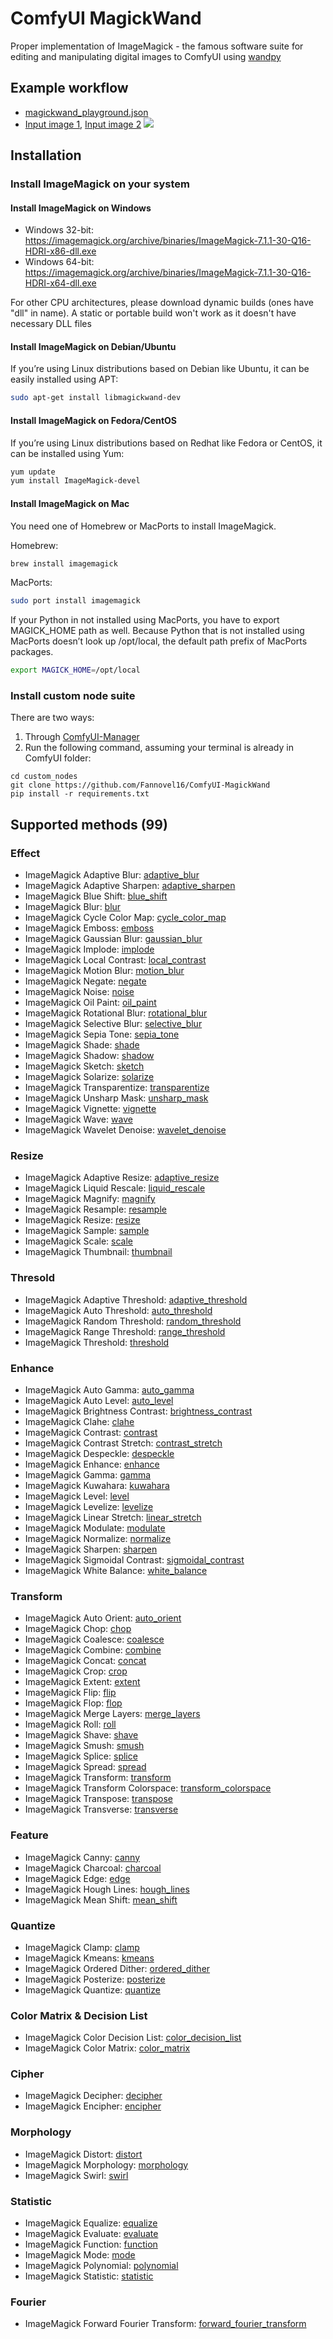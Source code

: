 # ComfyUI MagickWand
Proper implementation of ImageMagick - the famous software suite for editing and manipulating digital images to ComfyUI using [wandpy](https://github.com/emcconville/wand)
## Example workflow
* [magickwand_playground.json](./magickwand_playground.json)
* [Input image 1](./000002.jpg), [Input image 2](./015316.jpg)
![](./example_image.png)
## Installation
### Install ImageMagick on your system
#### Install ImageMagick on Windows
* Windows 32-bit: https://imagemagick.org/archive/binaries/ImageMagick-7.1.1-30-Q16-HDRI-x86-dll.exe
* Windows 64-bit: https://imagemagick.org/archive/binaries/ImageMagick-7.1.1-30-Q16-HDRI-x64-dll.exe

For other CPU architectures, please download dynamic builds (ones have "dll" in name). A static or portable build won't work as it doesn't have necessary DLL files
#### Install ImageMagick on Debian/Ubuntu
If you’re using Linux distributions based on Debian like Ubuntu, it can be easily installed using APT:
```sh
sudo apt-get install libmagickwand-dev
```
#### Install ImageMagick on Fedora/CentOS
If you’re using Linux distributions based on Redhat like Fedora or CentOS, it can be installed using Yum:
```sh
yum update
yum install ImageMagick-devel
```
#### Install ImageMagick on Mac
You need one of Homebrew or MacPorts to install ImageMagick.

Homebrew:
```sh
brew install imagemagick
```
MacPorts:
```sh
sudo port install imagemagick
```
If your Python in not installed using MacPorts, you have to export MAGICK_HOME path as well. Because Python that is not installed using MacPorts doesn’t look up /opt/local, the default path prefix of MacPorts packages.
```sh
export MAGICK_HOME=/opt/local
```
### Install custom node suite
There are two ways:
1. Through [ComfyUI-Manager](https://github.com/ltdrdata/ComfyUI-Manager)
2. Run the following command, assuming your terminal is already in ComfyUI folder:
```
cd custom_nodes
git clone https://github.com/Fannovel16/ComfyUI-MagickWand
pip install -r requirements.txt
```
## Supported methods (99)
### Effect
* ImageMagick Adaptive Blur: [adaptive_blur](https://docs.wand-py.org/en/0.6.12/wand/image.html#wand.image.BaseImage.adaptive_blur)
* ImageMagick Adaptive Sharpen: [adaptive_sharpen](https://docs.wand-py.org/en/0.6.12/wand/image.html#wand.image.BaseImage.adaptive_sharpen)
* ImageMagick Blue Shift: [blue_shift](https://docs.wand-py.org/en/0.6.12/wand/image.html#wand.image.BaseImage.blue_shift)
* ImageMagick Blur: [blur](https://docs.wand-py.org/en/0.6.12/wand/image.html#wand.image.BaseImage.blur)
* ImageMagick Cycle Color Map: [cycle_color_map](https://docs.wand-py.org/en/0.6.12/wand/image.html#wand.image.BaseImage.cycle_color_map)
* ImageMagick Emboss: [emboss](https://docs.wand-py.org/en/0.6.12/wand/image.html#wand.image.BaseImage.emboss)
* ImageMagick Gaussian Blur: [gaussian_blur](https://docs.wand-py.org/en/0.6.12/wand/image.html#wand.image.BaseImage.gaussian_blur)
* ImageMagick Implode: [implode](https://docs.wand-py.org/en/0.6.12/wand/image.html#wand.image.BaseImage.implode)
* ImageMagick Local Contrast: [local_contrast](https://docs.wand-py.org/en/0.6.12/wand/image.html#wand.image.BaseImage.local_contrast)
* ImageMagick Motion Blur: [motion_blur](https://docs.wand-py.org/en/0.6.12/wand/image.html#wand.image.BaseImage.motion_blur)
* ImageMagick Negate: [negate](https://docs.wand-py.org/en/0.6.12/wand/image.html#wand.image.BaseImage.negate)
* ImageMagick Noise: [noise](https://docs.wand-py.org/en/0.6.12/wand/image.html#wand.image.BaseImage.noise)
* ImageMagick Oil Paint: [oil_paint](https://docs.wand-py.org/en/0.6.12/wand/image.html#wand.image.BaseImage.oil_paint)
* ImageMagick Rotational Blur: [rotational_blur](https://docs.wand-py.org/en/0.6.12/wand/image.html#wand.image.BaseImage.rotational_blur)
* ImageMagick Selective Blur: [selective_blur](https://docs.wand-py.org/en/0.6.12/wand/image.html#wand.image.BaseImage.selective_blur)
* ImageMagick Sepia Tone: [sepia_tone](https://docs.wand-py.org/en/0.6.12/wand/image.html#wand.image.BaseImage.sepia_tone)
* ImageMagick Shade: [shade](https://docs.wand-py.org/en/0.6.12/wand/image.html#wand.image.BaseImage.shade)
* ImageMagick Shadow: [shadow](https://docs.wand-py.org/en/0.6.12/wand/image.html#wand.image.BaseImage.shadow)
* ImageMagick Sketch: [sketch](https://docs.wand-py.org/en/0.6.12/wand/image.html#wand.image.BaseImage.sketch)
* ImageMagick Solarize: [solarize](https://docs.wand-py.org/en/0.6.12/wand/image.html#wand.image.BaseImage.solarize)
* ImageMagick Transparentize: [transparentize](https://docs.wand-py.org/en/0.6.12/wand/image.html#wand.image.BaseImage.transparentize)
* ImageMagick Unsharp Mask: [unsharp_mask](https://docs.wand-py.org/en/0.6.12/wand/image.html#wand.image.BaseImage.unsharp_mask)
* ImageMagick Vignette: [vignette](https://docs.wand-py.org/en/0.6.12/wand/image.html#wand.image.BaseImage.vignette)
* ImageMagick Wave: [wave](https://docs.wand-py.org/en/0.6.12/wand/image.html#wand.image.BaseImage.wave)
* ImageMagick Wavelet Denoise: [wavelet_denoise](https://docs.wand-py.org/en/0.6.12/wand/image.html#wand.image.BaseImage.wavelet_denoise)

### Resize
* ImageMagick Adaptive Resize: [adaptive_resize](https://docs.wand-py.org/en/0.6.12/wand/image.html#wand.image.BaseImage.adaptive_resize)
* ImageMagick Liquid Rescale: [liquid_rescale](https://docs.wand-py.org/en/0.6.12/wand/image.html#wand.image.BaseImage.liquid_rescale)
* ImageMagick Magnify: [magnify](https://docs.wand-py.org/en/0.6.12/wand/image.html#wand.image.BaseImage.magnify)
* ImageMagick Resample: [resample](https://docs.wand-py.org/en/0.6.12/wand/image.html#wand.image.BaseImage.resample)
* ImageMagick Resize: [resize](https://docs.wand-py.org/en/0.6.12/wand/image.html#wand.image.BaseImage.resize)
* ImageMagick Sample: [sample](https://docs.wand-py.org/en/0.6.12/wand/image.html#wand.image.BaseImage.sample)
* ImageMagick Scale: [scale](https://docs.wand-py.org/en/0.6.12/wand/image.html#wand.image.BaseImage.scale)
* ImageMagick Thumbnail: [thumbnail](https://docs.wand-py.org/en/0.6.12/wand/image.html#wand.image.BaseImage.thumbnail)

### Thresold
* ImageMagick Adaptive Threshold: [adaptive_threshold](https://docs.wand-py.org/en/0.6.12/wand/image.html#wand.image.BaseImage.adaptive_threshold)
* ImageMagick Auto Threshold: [auto_threshold](https://docs.wand-py.org/en/0.6.12/wand/image.html#wand.image.BaseImage.auto_threshold)
* ImageMagick Random Threshold: [random_threshold](https://docs.wand-py.org/en/0.6.12/wand/image.html#wand.image.BaseImage.random_threshold)
* ImageMagick Range Threshold: [range_threshold](https://docs.wand-py.org/en/0.6.12/wand/image.html#wand.image.BaseImage.range_threshold)
* ImageMagick Threshold: [threshold](https://docs.wand-py.org/en/0.6.12/wand/image.html#wand.image.BaseImage.threshold)

### Enhance
* ImageMagick Auto Gamma: [auto_gamma](https://docs.wand-py.org/en/0.6.12/wand/image.html#wand.image.BaseImage.auto_gamma)
* ImageMagick Auto Level: [auto_level](https://docs.wand-py.org/en/0.6.12/wand/image.html#wand.image.BaseImage.auto_level)
* ImageMagick Brightness Contrast: [brightness_contrast](https://docs.wand-py.org/en/0.6.12/wand/image.html#wand.image.BaseImage.brightness_contrast)
* ImageMagick Clahe: [clahe](https://docs.wand-py.org/en/0.6.12/wand/image.html#wand.image.BaseImage.clahe)
* ImageMagick Contrast: [contrast](https://docs.wand-py.org/en/0.6.12/wand/image.html#wand.image.BaseImage.contrast)
* ImageMagick Contrast Stretch: [contrast_stretch](https://docs.wand-py.org/en/0.6.12/wand/image.html#wand.image.BaseImage.contrast_stretch)
* ImageMagick Despeckle: [despeckle](https://docs.wand-py.org/en/0.6.12/wand/image.html#wand.image.BaseImage.despeckle)
* ImageMagick Enhance: [enhance](https://docs.wand-py.org/en/0.6.12/wand/image.html#wand.image.BaseImage.enhance)
* ImageMagick Gamma: [gamma](https://docs.wand-py.org/en/0.6.12/wand/image.html#wand.image.BaseImage.gamma)
* ImageMagick Kuwahara: [kuwahara](https://docs.wand-py.org/en/0.6.12/wand/image.html#wand.image.BaseImage.kuwahara)
* ImageMagick Level: [level](https://docs.wand-py.org/en/0.6.12/wand/image.html#wand.image.BaseImage.level)
* ImageMagick Levelize: [levelize](https://docs.wand-py.org/en/0.6.12/wand/image.html#wand.image.BaseImage.levelize)
* ImageMagick Linear Stretch: [linear_stretch](https://docs.wand-py.org/en/0.6.12/wand/image.html#wand.image.BaseImage.linear_stretch)
* ImageMagick Modulate: [modulate](https://docs.wand-py.org/en/0.6.12/wand/image.html#wand.image.BaseImage.modulate)
* ImageMagick Normalize: [normalize](https://docs.wand-py.org/en/0.6.12/wand/image.html#wand.image.BaseImage.normalize)
* ImageMagick Sharpen: [sharpen](https://docs.wand-py.org/en/0.6.12/wand/image.html#wand.image.BaseImage.sharpen)
* ImageMagick Sigmoidal Contrast: [sigmoidal_contrast](https://docs.wand-py.org/en/0.6.12/wand/image.html#wand.image.BaseImage.sigmoidal_contrast)
* ImageMagick White Balance: [white_balance](https://docs.wand-py.org/en/0.6.12/wand/image.html#wand.image.BaseImage.white_balance)

### Transform
* ImageMagick Auto Orient: [auto_orient](https://docs.wand-py.org/en/0.6.12/wand/image.html#wand.image.BaseImage.auto_orient)
* ImageMagick Chop: [chop](https://docs.wand-py.org/en/0.6.12/wand/image.html#wand.image.BaseImage.chop)
* ImageMagick Coalesce: [coalesce](https://docs.wand-py.org/en/0.6.12/wand/image.html#wand.image.BaseImage.coalesce)
* ImageMagick Combine: [combine](https://docs.wand-py.org/en/0.6.12/wand/image.html#wand.image.BaseImage.combine)
* ImageMagick Concat: [concat](https://docs.wand-py.org/en/0.6.12/wand/image.html#wand.image.BaseImage.concat)
* ImageMagick Crop: [crop](https://docs.wand-py.org/en/0.6.12/wand/image.html#wand.image.BaseImage.crop)
* ImageMagick Extent: [extent](https://docs.wand-py.org/en/0.6.12/wand/image.html#wand.image.BaseImage.extent)
* ImageMagick Flip: [flip](https://docs.wand-py.org/en/0.6.12/wand/image.html#wand.image.BaseImage.flip)
* ImageMagick Flop: [flop](https://docs.wand-py.org/en/0.6.12/wand/image.html#wand.image.BaseImage.flop)
* ImageMagick Merge Layers: [merge_layers](https://docs.wand-py.org/en/0.6.12/wand/image.html#wand.image.BaseImage.merge_layers)
* ImageMagick Roll: [roll](https://docs.wand-py.org/en/0.6.12/wand/image.html#wand.image.BaseImage.roll)
* ImageMagick Shave: [shave](https://docs.wand-py.org/en/0.6.12/wand/image.html#wand.image.BaseImage.shave)
* ImageMagick Smush: [smush](https://docs.wand-py.org/en/0.6.12/wand/image.html#wand.image.BaseImage.smush)
* ImageMagick Splice: [splice](https://docs.wand-py.org/en/0.6.12/wand/image.html#wand.image.BaseImage.splice)
* ImageMagick Spread: [spread](https://docs.wand-py.org/en/0.6.12/wand/image.html#wand.image.BaseImage.spread)
* ImageMagick Transform: [transform](https://docs.wand-py.org/en/0.6.12/wand/image.html#wand.image.BaseImage.transform)
* ImageMagick Transform Colorspace: [transform_colorspace](https://docs.wand-py.org/en/0.6.12/wand/image.html#wand.image.BaseImage.transform_colorspace)
* ImageMagick Transpose: [transpose](https://docs.wand-py.org/en/0.6.12/wand/image.html#wand.image.BaseImage.transpose)
* ImageMagick Transverse: [transverse](https://docs.wand-py.org/en/0.6.12/wand/image.html#wand.image.BaseImage.transverse)

### Feature
* ImageMagick Canny: [canny](https://docs.wand-py.org/en/0.6.12/wand/image.html#wand.image.BaseImage.canny)
* ImageMagick Charcoal: [charcoal](https://docs.wand-py.org/en/0.6.12/wand/image.html#wand.image.BaseImage.charcoal)
* ImageMagick Edge: [edge](https://docs.wand-py.org/en/0.6.12/wand/image.html#wand.image.BaseImage.edge)
* ImageMagick Hough Lines: [hough_lines](https://docs.wand-py.org/en/0.6.12/wand/image.html#wand.image.BaseImage.hough_lines)
* ImageMagick Mean Shift: [mean_shift](https://docs.wand-py.org/en/0.6.12/wand/image.html#wand.image.BaseImage.mean_shift)

### Quantize
* ImageMagick Clamp: [clamp](https://docs.wand-py.org/en/0.6.12/wand/image.html#wand.image.BaseImage.clamp)
* ImageMagick Kmeans: [kmeans](https://docs.wand-py.org/en/0.6.12/wand/image.html#wand.image.BaseImage.kmeans)
* ImageMagick Ordered Dither: [ordered_dither](https://docs.wand-py.org/en/0.6.12/wand/image.html#wand.image.BaseImage.ordered_dither)
* ImageMagick Posterize: [posterize](https://docs.wand-py.org/en/0.6.12/wand/image.html#wand.image.BaseImage.posterize)
* ImageMagick Quantize: [quantize](https://docs.wand-py.org/en/0.6.12/wand/image.html#wand.image.BaseImage.quantize)

### Color Matrix & Decision List
* ImageMagick Color Decision List: [color_decision_list](https://docs.wand-py.org/en/0.6.12/wand/image.html#wand.image.BaseImage.color_decision_list)
* ImageMagick Color Matrix: [color_matrix](https://docs.wand-py.org/en/0.6.12/wand/image.html#wand.image.BaseImage.color_matrix)

### Cipher
* ImageMagick Decipher: [decipher](https://docs.wand-py.org/en/0.6.12/wand/image.html#wand.image.BaseImage.decipher)
* ImageMagick Encipher: [encipher](https://docs.wand-py.org/en/0.6.12/wand/image.html#wand.image.BaseImage.encipher)

### Morphology
* ImageMagick Distort: [distort](https://docs.wand-py.org/en/0.6.12/wand/image.html#wand.image.BaseImage.distort)
* ImageMagick Morphology: [morphology](https://docs.wand-py.org/en/0.6.12/wand/image.html#wand.image.BaseImage.morphology)
* ImageMagick Swirl: [swirl](https://docs.wand-py.org/en/0.6.12/wand/image.html#wand.image.BaseImage.swirl)

### Statistic
* ImageMagick Equalize: [equalize](https://docs.wand-py.org/en/0.6.12/wand/image.html#wand.image.BaseImage.equalize)
* ImageMagick Evaluate: [evaluate](https://docs.wand-py.org/en/0.6.12/wand/image.html#wand.image.BaseImage.evaluate)
* ImageMagick Function: [function](https://docs.wand-py.org/en/0.6.12/wand/image.html#wand.image.BaseImage.function)
* ImageMagick Mode: [mode](https://docs.wand-py.org/en/0.6.12/wand/image.html#wand.image.BaseImage.mode)
* ImageMagick Polynomial: [polynomial](https://docs.wand-py.org/en/0.6.12/wand/image.html#wand.image.BaseImage.polynomial)
* ImageMagick Statistic: [statistic](https://docs.wand-py.org/en/0.6.12/wand/image.html#wand.image.BaseImage.statistic)

### Fourier
* ImageMagick Forward Fourier Transform: [forward_fourier_transform](https://docs.wand-py.org/en/0.6.12/wand/image.html#wand.image.BaseImage.forward_fourier_transform)